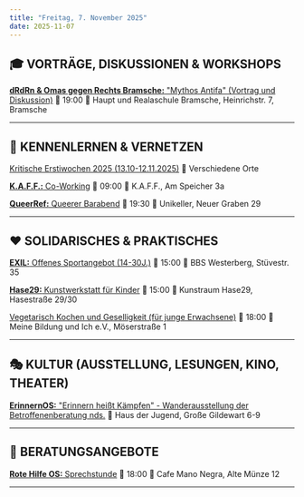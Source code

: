 ```yaml
---
title: "Freitag, 7. November 2025"
date: 2025-11-07
---
```


## 🎓 VORTRÄGE, DISKUSSIONEN & WORKSHOPS

[**dRdRn & Omas gegen Rechts Bramsche:** "Mythos Antifa" (Vortrag und Diskussion)](https://www.instagram.com/p/DPooMiWCO_3/)
📅 19:00 📍 Haupt und Realaschule Bramsche, Heinrichstr. 7, Bramsche

***

## 👋 KENNENLERNEN & VERNETZEN

[Kritische Erstiwochen 2025 (13.10-12.11.2025)](https://kleinestrolche.wordpress.com/wp-content/uploads/2025/10/erstiheft_148x148mm_2025_web.pdf)
📍 Verschiedene Orte

[**K.A.F.F.:** Co-Working](https://kaff-os.de/veranstaltungen/)
📅 09:00 📍 K.A.F.F., Am Speicher 3a

[**QueerRef:** Queerer Barabend](https://www.instagram.com/queerfemref.uos?)
📅 19:30 📍 Unikeller, Neuer Graben 29

***

## ❤️ SOLIDARISCHES & PRAKTISCHES

[**EXIL:** Offenes Sportangebot (14-30J.)](https://www.instagram.com/p/DE7NsKLNypv/)
📅 15:00 📍 BBS Westerberg, Stüvestr. 35

[**Hase29:** Kunstwerkstatt für Kinder](https://hase29.de/k-3-und-du-bist-dabei/)
📅 15:00 📍 Kunstraum Hase29, Hasestraße 29/30

[Vegetarisch Kochen und Geselligkeit (für junge Erwachsene)](https://meinebildungundich.de/)
📅 18:00 📍 Meine Bildung und Ich e.V., Möserstraße 1

***

## 🎭 KULTUR (AUSSTELLUNG, LESUNGEN, KINO, THEATER)

[**ErinnernOS:** "Erinnern heißt Kämpfen" - Wanderausstellung der Betroffenenberatung nds.](https://www.instagram.com/erinnern_os/p/DPlDgd-gZqb/)
📍 Haus der Jugend, Große Gildewart 6-9

***

## 💬 BERATUNGSANGEBOTE

[**Rote Hilfe OS:** Sprechstunde](https://rotehilfeos.noblogs.org/)
📅 18:00 📍 Cafe Mano Negra, Alte Münze 12

***